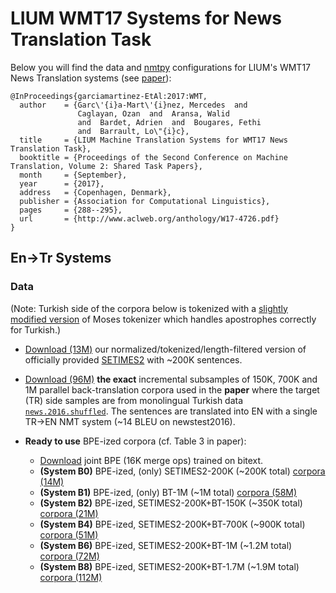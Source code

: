 # LIUM WMT17 Systems for News Translation Task

Below you will find the data and [nmtpy](https://github.com/lium-lst/nmtpy) configurations for LIUM's WMT17 News Translation systems (see [paper](http://www.aclweb.org/anthology/W17-4726.pdf)):

```
@InProceedings{garciamartinez-EtAl:2017:WMT,
  author    = {Garc\'{i}a-Mart\'{i}nez, Mercedes  and
               Caglayan, Ozan  and  Aransa, Walid
               and  Bardet, Adrien  and  Bougares, Fethi
               and  Barrault, Lo\"{i}c},
  title     = {LIUM Machine Translation Systems for WMT17 News Translation Task},
  booktitle = {Proceedings of the Second Conference on Machine Translation, Volume 2: Shared Task Papers},
  month     = {September},
  year      = {2017},
  address   = {Copenhagen, Denmark},
  publisher = {Association for Computational Linguistics},
  pages     = {288--295},
  url       = {http://www.aclweb.org/anthology/W17-4726.pdf}
}
```

## En->Tr Systems

### Data

(Note: Turkish side of the corpora below is tokenized with a [slightly modified version](scripts/tokenizerv2.perl) of Moses tokenizer which handles apostrophes correctly for Turkish.)

- [Download (13M)](http://lium.univ-lemans.fr/~caglayan/wmt17-newstask/setimes2.norm.min3max50.tok.tar.bz2) our normalized/tokenized/length-filtered version of officially provided [SETIMES2](http://opus.lingfil.uu.se/SETIMES2.php) with ~200K sentences.

- [Download (96M)](http://lium.univ-lemans.fr/~caglayan/wmt17-newstask/news2016-BT-EN-TR.tar.bz2)
**the exact** incremental subsamples of 150K, 700K and 1M parallel back-translation corpora used in the **paper**
where the target (TR) side samples are from monolingual Turkish data [`news.2016.shuffled`](http://data.statmt.org/wmt17/translation-task/news.2016.tr.shuffled.gz). The sentences are translated into EN with a single TR->EN NMT system (~14 BLEU on newstest2016).

- **Ready to use** BPE-ized corpora (cf. Table 3 in paper):
  - [Download](http://lium.univ-lemans.fr/~caglayan/wmt17-newstask/en-tr-16k.bpe) joint BPE (16K merge ops) trained on bitext.
  - **(System B0)** BPE-ized, (only) SETIMES2-200K (~200K total) [corpora (14M)](http://lium.univ-lemans.fr/~caglayan/wmt17-newstask/only-SETIMES2-200K.tar.bz2)
  - **(System B1)** BPE-ized, (only) BT-1M (~1M total) [corpora (58M)](http://lium.univ-lemans.fr/~caglayan/wmt17-newstask/only-BT-1M.tar.bz2)
  - **(System B2)** BPE-ized, SETIMES2-200K+BT-150K (~350K total) [corpora (21M)](http://lium.univ-lemans.fr/~caglayan/wmt17-newstask/SETIMES2-200K+BT-150K.tar.bz2)
  - **(System B4)** BPE-ized, SETIMES2-200K+BT-700K (~900K total) [corpora (51M)](http://lium.univ-lemans.fr/~caglayan/wmt17-newstask/SETIMES2-200K+BT-700K.tar.bz2)
  - **(System B6)** BPE-ized, SETIMES2-200K+BT-1M (~1.2M total) [corpora (72M)](http://lium.univ-lemans.fr/~caglayan/wmt17-newstask/SETIMES2-200K+BT-1M.tar.bz2)
  - **(System B8)** BPE-ized, SETIMES2-200K+BT-1.7M (~1.9M total) [corpora (112M)](http://lium.univ-lemans.fr/~caglayan/wmt17-newstask/SETIMES2-200K+BT-1.7M.tar.bz2)
  

